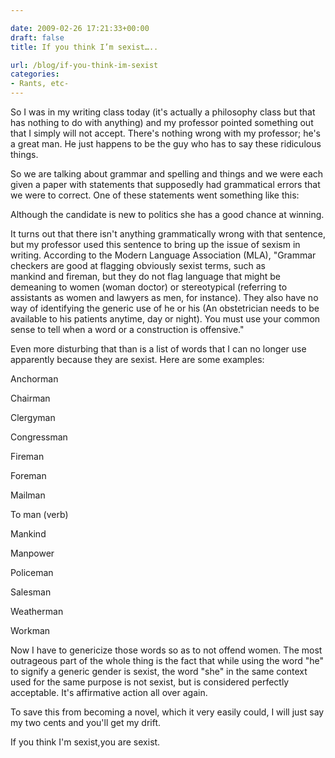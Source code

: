 ```yaml
---

date: 2009-02-26 17:21:33+00:00
draft: false
title: If you think I’m sexist…..

url: /blog/if-you-think-im-sexist
categories:
- Rants, etc-
---
```


So I was in my writing class today (it's actually a philosophy class but that has nothing to do with anything) and my professor pointed something out that I simply will not accept. There's nothing wrong with my professor; he's a great man. He just happens to be the guy who has to say these ridiculous things.




So we are talking about grammar and spelling and things and we were each given a paper with statements that supposedly had grammatical errors that we were to correct. One of these statements went something like this:




Although the candidate is new to politics she has a good chance at winning.




It turns out that there isn't anything grammatically wrong with that sentence, but my professor used this sentence to bring up the issue of sexism in writing. According to the Modern Language Association (MLA), "Grammar checkers are good at flagging obviously sexist terms, such as mankind and fireman, but they do not flag language that might be demeaning to women (woman doctor) or stereotypical (referring to assistants as women and lawyers as men, for instance). They also have no way of identifying the generic use of he or his (An obstetrician needs to be available to his patients anytime, day or night). You must use your common sense to tell when a word or a construction is offensive."




Even more disturbing that than is a list of words that I can no longer use apparently because they are sexist. Here are some examples:




Anchorman




Chairman




Clergyman




Congressman




Fireman




Foreman




Mailman




To man (verb)




Mankind




Manpower




Policeman




Salesman




Weatherman




Workman




Now I have to genericize those words so as to not offend women. The most outrageous part of the whole thing is the fact that while using the word "he" to signify a generic gender is sexist, the word "she" in the same context used for the same purpose is not sexist, but is considered perfectly acceptable. It's affirmative action all over again. 




To save this from becoming a novel, which it very easily could, I will just say my two cents and you'll get my drift.




If you think I'm sexist,you are sexist. 
